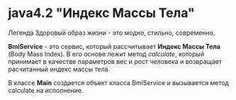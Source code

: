 # java4.2 "Индекс Массы Тела"

Легенда
Здоровый образ жизни - это модно, стильно, современно.

**BmiService** - это сервис, который рассчитывает **Индекс Массы Тела** (Body Mass Index). В его основе лежит метод *calculate*, который принимает в качестве параметров вес и рост человека и возвращает расчитанный индекс массы тела.

В классе **Main** создается объект класса BmiService и вызывается метод calculate на исполнение.
